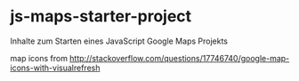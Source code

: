 # js-maps-starter-project
Inhalte zum Starten eines JavaScript Google Maps Projekts

map icons from http://stackoverflow.com/questions/17746740/google-map-icons-with-visualrefresh
